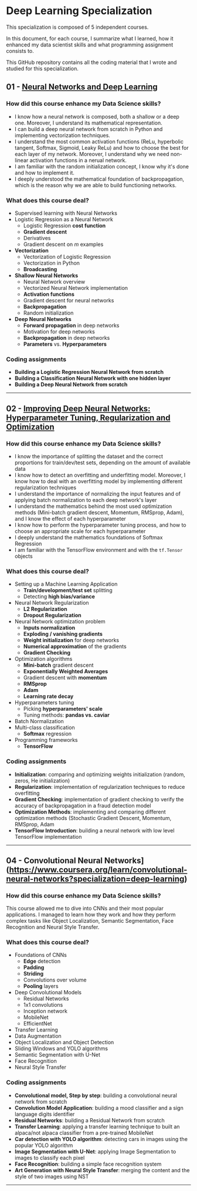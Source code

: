 # Deep Learning Specialization
This specialization is composed of 5 independent courses.

In this document, for each course, I summarize what I learned, how it enhanced my data scientist skills and what programming assignment consists to.

This GitHub repository contains all the coding material that I wrote and studied for this specialization.

## 01 - [Neural Networks and Deep Learning](https://www.coursera.org/learn/neural-networks-deep-learning/home/week/1)

### How did this course enhance my Data Science skills?
- I know how a neural network is composed, both a shallow or a deep one. Moreover, I understand its mathematical representation.
- I can build a deep neural network from scratch in Python and implementing vectorization techniques.
- I understand the most common activation functions (ReLu, hyperbolic tangent, Softmax, Sigmoid, Leaky ReLu) and how to choose the best for each layer of my network. Moreover, I understand why we need non-linear activation functions in a nerual network.
- I am familiar with the random initialization concept, I know why it's done and how to implement it.
- I deeply understood the mathematical foundation of backpropagation, which is the reason why we are able to build functioning networks.

### What does this course deal?
- Supervised learning with Neural Networks
- Logistic Regression as a Neural Network
	- Logistic Regression **cost function**
	- **Gradient descent**
	- Derivatives
	- Gradient descent on $m$ examples
- **Vectorization**
	- Vectorization of Logistic Regression
	- Vectorization in Python
	- **Broadcasting**
- **Shallow Neural Networks**
	- Neural Network overview
	- Vectorized Neural Network implementation
	- **Activation functions**
	- Gradient descent for neural networks
	- **Backpropagation**
	- Random initialization
- **Deep Neural Networks**
	- **Forward propagation** in deep networks
	- Motivation for deep networks
	- **Backpropagation** in deep networks
	- **Parameters** vs. **Hyperparameters**

### Coding assignments
- **Building a Logistic Regression Neural Network from scratch**
- **Building a Classification Neural Network with one hidden layer**
- **Building a Deep Neural Network from scratch**

---
## 02 - [Improving Deep Neural Networks: Hyperparameter Tuning, Regularization and Optimization](https://www.coursera.org/learn/deep-neural-network/home/welcome)

### How did this course enhance my Data Science skills?
- I know the importance of splitting the dataset and the correct proportions for train/dev/test sets, depending on the amount of available data
- I know how to detect an overfitting and underfitting model. Moreover, I know how to deal with an overfitting model by implementing different regularization techniques
- I understand the importance of normalizing the input features and of applying batch normalization to each deep network's layer
- I understand the mathematics behind the most used optimization methods (Mini-batch gradient descent, Momentum, RMSprop, Adam), and I know the effect of each hyperparameter
- I know how to perform the hyperparameter tuning process, and how to choose an appropriate scale for each hyperparameter
- I deeply understand the mathematics foundations of Softmax Regression
- I am familiar with the TensorFlow environment and with the `tf.Tensor` objects

### What does this course deal?
- Setting up a Machine Learning Application
	- **Train/development/test set** splitting
	- Detecting **high bias/variance**
- Neural Network Regularization
	- **L2 Regularization**
	- **Dropout Regularization**
- Neural Network optimization problem
	- **Inputs normalization**
	- **Exploding / vanishing gradients**
	- **Weight initialization** for deep networks
	- **Numerical approximation** of the gradients
	- **Gradient Checking**
- Optimization algorithms
	- **Mini-batch** gradient descent
	- **Exponentially Weighted Averages**
	- Gradient descent with **momentum**
	- **RMSprop**
	- **Adam**
	- **Learning rate decay**
- Hyperparameters tuning
	- Picking **hyperparameters' scale**
	- Tuning methods: **pandas vs. caviar**
- Batch Normalization
- Multi-class classification
	- **Softmax** regression
- Programming frameworks
	- **TensorFlow**

### Coding assignments
- **Initialization**: comparing and optimizing weights initialization (random, zeros, He initialization)
- **Regularization**: implementation of regularization techniques to reduce overfitting
- **Gradient Checking**: implementation of gradient checking to verify the accuracy of backpropagation in a fraud detection model
- **Optimization Methods**: implementing and comparing different optimization methods (Stochastic Gradient Descent, Momentum, RMSprop, Adam
- **TensorFlow Introduction**: building a neural network with low level TensorFlow implementation

---
## 04 - Convolutional Neural Networks](https://www.coursera.org/learn/convolutional-neural-networks?specialization=deep-learning)

### How did this course enhance my Data Science skills?
This course allowed me to dive into CNNs and their most popular applications. I managed to learn how they work and how they perform complex tasks like Object Localization, Semantic Segmentation, Face Recognition and Neural Style Transfer.

### What does this course deal?
- Foundations of CNNs
	- **Edge** detection
	- **Padding**
	- **Striding**
	- Convolutions over volume
	- **Pooling** layers
- Deep Convolutional Models
	- Residual Networks
	- 1x1 convolutions
	- Inception network
	- MobileNet
	- EfficientNet
- Transfer Learning
- Data Augmentation
- Object Localization and Object Detection
- Sliding Windows and YOLO algorithms
- Semantic Segmentation with U-Net
- Face Recognition
- Neural Style Transfer

### Coding assignments
- **Convolutional model, Step by step**: building a convolutional neural network from scratch
- **Convolution Model Application**: building a mood classifier and a sign language digits identifier
- **Residual Networks**: building a Residual Network from scratch
- **Transfer Learning**: applying a transfer learning technique to built an alpaca/not alpaca classifier from a pre-trained MobileNet
- **Car detection with YOLO algorithm**: detecting cars in images using the popular YOLO algorithm
- **Image Segmentation with U-Net**: applying Image Segmentation to images to classify each pixel
- **Face Recognition**: building a simple face recognition system
- **Art Generation with Neural Style Transfer**: merging the content and the style of two images using NST

---

